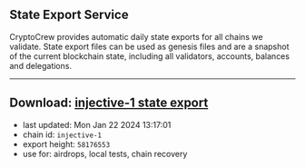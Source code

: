 ## State Export Service
CryptoCrew provides automatic daily state exports for all chains we validate. State export files can be used as genesis files and are a snapshot of the current blockchain state, including all validators, accounts, balances and delegations.

---
**Download: [injective-1 state export](https://dl.ccvalidators.com/SERVICE/injective/injective-1_export_58176553.json)**
---

- last updated: Mon Jan 22 2024 13:17:01
- chain id: `injective-1`
- export height: `58176553`
- use for: airdrops, local tests, chain recovery
